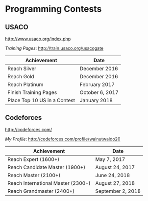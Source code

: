 # Programming Contests

## USACO
http://www.usaco.org/index.php

_Training Pages_: http://train.usaco.org/usacogate

| Achievement        | Date            |
| ------------------ | --------------- |
| Reach Silver  | December 2016     |
| Reach Gold      | December 2016      |
| Reach Platinum | February 2017 |
| Finish Training Pages | October 6, 2017 |
| Place Top 10 US in a Contest | January 2018 |

## Codeforces
 http://codeforces.com/

_My Profile_: http://codeforces.com/profile/walnutwaldo20

| Achievement        | Date            |
| ------------------ | --------------- |
| Reach Expert (1600+)  | May 7, 2017     |
| Reach Candidate Master (1900+)      | August 24, 2017      |
| Reach Master (2100+) | June 24, 2018 |
| Reach International Master (2300+) | August 27, 2018 |
| Reach Grandmaster (2400+) | September 2, 2018 |
